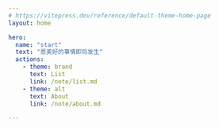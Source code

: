 ```yaml
---
# https://vitepress.dev/reference/default-theme-home-page
layout: home

hero:
  name: "start"
  text: "愿美好的事情即将发生"
  actions:
    - theme: brand
      text: List
      link: /note/list.md
    - theme: alt
      text: About
      link: /note/about.md

---
```

<script setup>
import Rotate from './components/Rotate.vue'
</script>


<ClientOnly>
   <SearchBox/>
</ClientOnly>
